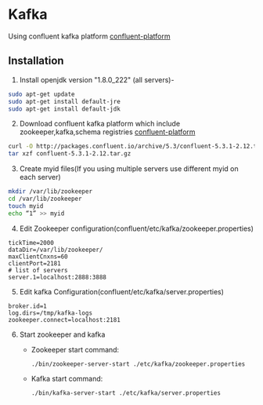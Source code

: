 # Kafka

Using confluent kafka platform  [confluent-platform](https://docs.confluent.io/)

## Installation


1. Install openjdk version "1.8.0_222" (all servers)-
```bash
sudo apt-get update
sudo apt-get install default-jre
sudo apt-get install default-jdk
```

2. Download confluent kafka platform which include zookeeper,kafka,schema registries
[confluent-platform](https://docs.confluent.io/current/installation/installing_cp/zip-tar.html#prod-kafka-cli-install)

```bash     
curl -O http://packages.confluent.io/archive/5.3/confluent-5.3.1-2.12.tar.gz
tar xzf confluent-5.3.1-2.12.tar.gz
```

3. Create myid files(If you using multiple servers use different myid on each server)
```bash
mkdir /var/lib/zookeeper
cd /var/lib/zookeeper
touch myid
echo “1” >> myid
```
4. Edit Zookeeper configuration(confluent/etc/kafka/zookeeper.properties)
```
tickTime=2000
dataDir=/var/lib/zookeeper/
maxClientCnxns=60
clientPort=2181
# list of servers
server.1=localhost:2888:3888
```
5. Edit kafka Configuration(confluent/etc/kafka/server.properties)
```
broker.id=1
log.dirs=/tmp/kafka-logs
zookeeper.connect=localhost:2181	
```
6. Start zookeeper and kafka
    - Zookeeper start command:
      ```
      ./bin/zookeeper-server-start ./etc/kafka/zookeeper.properties
      ```   

    - Kafka start command:
      ```
      ./bin/kafka-server-start ./etc/kafka/server.properties
      ```
